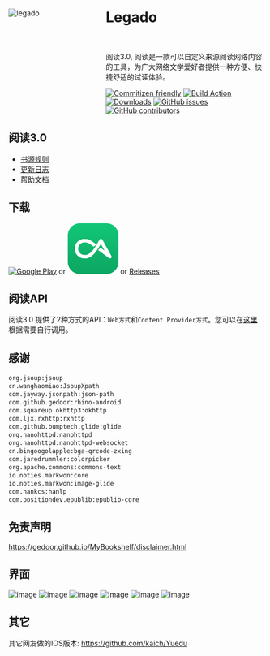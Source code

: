 <div>
  <img width="192" height="192" align="left" src="https://github.com/gedoor/legado/raw/master/app/src/main/res/mipmap-xxxhdpi/ic_launcher.png" alt="legado"/>
  <h1>Legado</h1>
  <br>
  <p>阅读3.0, 阅读是一款可以自定义来源阅读网络内容的工具，为广大网络文学爱好者提供一种方便、快捷舒适的试读体验。</p>
</div>

[![Commitizen friendly](https://img.shields.io/badge/commitizen-friendly-brightgreen.svg)](http://commitizen.github.io/cz-cli/)
[![Build Action](https://github.com/gedoor/legado/workflows/Android%20CI/badge.svg)](https://github.com/gedoor/legado/actions)
[![Downloads](https://img.shields.io/github/downloads/gedoor/legado/total.svg)](https://github.com/gedoor/legado/releases/latest)
[![GitHub issues](https://img.shields.io/github/issues/gedoor/legado)](https://github.com/gedoor/legado/issues)
[![GitHub contributors](https://img.shields.io/github/contributors/gedoor/legado)](https://github.com/gedoor/legado/graphs/contributors)

## 阅读3.0
* [书源规则](https://alanskycn.gitee.io/teachme/)
* [更新日志](/app/src/main/assets/updateLog.md)
* [帮助文档](/app/src/main/assets/help/appHelp.md)

## 下载
<a href="https://play.google.com/store/apps/details?id=io.legado.play.release"><img width="200px" alt="Google Play" src="https://play.google.com/intl/en_us/badges/static/images/badges/en_badge_web_generic.png"/></a> or <a href="https://www.coolapk.com/apk/io.legado.app.release"><img width="100px" height="100px" alt="CoolApk" src="https://github.com/Celeter/build/raw/master/.github/scripts/coolapk.png"/></a> or [Releases](https://github.com/gedoor/legado/releases/latest)

## 阅读API
阅读3.0 提供了2种方式的API：`Web方式`和`Content Provider方式`。您可以在[这里](api.md)根据需要自行调用。 

## 感谢
```
org.jsoup:jsoup
cn.wanghaomiao:JsoupXpath
com.jayway.jsonpath:json-path
com.github.gedoor:rhino-android
com.squareup.okhttp3:okhttp
com.ljx.rxhttp:rxhttp
com.github.bumptech.glide:glide
org.nanohttpd:nanohttpd
org.nanohttpd:nanohttpd-websocket
cn.bingoogolapple:bga-qrcode-zxing
com.jaredrummler:colorpicker
org.apache.commons:commons-text
io.noties.markwon:core
io.noties.markwon:image-glide
com.hankcs:hanlp
com.positiondev.epublib:epublib-core
```

## 免责声明
https://gedoor.github.io/MyBookshelf/disclaimer.html

## 界面
![image](https://github.com/gedoor/gedoor.github.io/blob/master/images/%E9%98%85%E8%AF%BB%E7%AE%80%E4%BB%8B1.jpg)
![image](https://github.com/gedoor/gedoor.github.io/blob/master/images/%E9%98%85%E8%AF%BB%E7%AE%80%E4%BB%8B2.jpg)
![image](https://github.com/gedoor/gedoor.github.io/blob/master/images/%E9%98%85%E8%AF%BB%E7%AE%80%E4%BB%8B3.jpg)
![image](https://github.com/gedoor/gedoor.github.io/blob/master/images/%E9%98%85%E8%AF%BB%E7%AE%80%E4%BB%8B4.jpg)
![image](https://github.com/gedoor/gedoor.github.io/blob/master/images/%E9%98%85%E8%AF%BB%E7%AE%80%E4%BB%8B5.jpg)
![image](https://github.com/gedoor/gedoor.github.io/blob/master/images/%E9%98%85%E8%AF%BB%E7%AE%80%E4%BB%8B6.jpg)

## 其它
其它网友做的IOS版本: https://github.com/kaich/Yuedu
